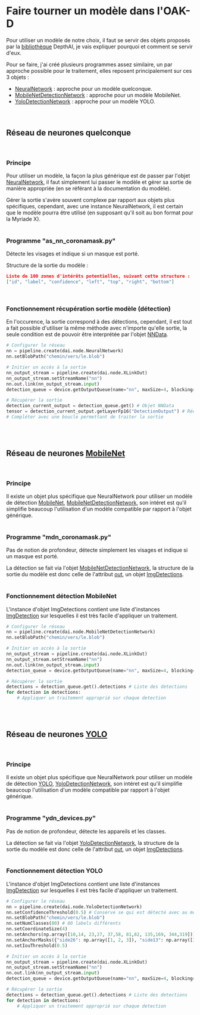 # Faire tourner un modèle dans l'OAK-D

Pour utiliser un modèle de notre choix, il faut se servir des objets proposés par la [bibliothèque](https://docs.luxonis.com/projects/api/en/latest/references/python/) DepthAI, je vais expliquer pourquoi et comment se servir d'eux.

Pour se faire, j'ai créé plusieurs programmes assez similaire, un par approche possible pour le traitement, elles reposent principalement sur ces 3 objets :
- [NeuralNetwork](https://docs.luxonis.com/projects/api/en/latest/references/python/#depthai.NeuralNetwork) : approche pour un modèle quelconque.
- [MobileNetDetectionNetwork](https://docs.luxonis.com/projects/api/en/latest/references/python/#depthai.MobileNetDetectionNetwork) : approche pour un modèle MobileNet.
- [YoloDetectionNetwork](https://docs.luxonis.com/projects/api/en/latest/references/python/#depthai.YoloDetectionNetwork) : approche pour un modèle YOLO.
<br><br><br>



## Réseau de neurones quelconque
<br>

### Principe
Pour utiliser un modèle, la façon la plus générique est de passer par l'objet [NeuralNetwork](https://docs.luxonis.com/projects/api/en/latest/references/python/#depthai.NeuralNetwork), il faut simplement lui passer le modèle et gérer sa sortie de manière appropriée (en se référant à la documentation du modèle).

Gérer la sortie s'avère souvent complexe par rapport aux objets plus spécifiques, cependant, avec une instance NeuralNetwork, il est certain que le modèle pourra être utilisé (en supposant qu'il soit au bon format pour la Myriade X).
<br><br>


### Programme "as_nn_coronamask.py"
Détecte les visages et indique si un masque est porté.

Structure de la sortie du modèle :
```json
Liste de 100 zones d'intérêts potentielles, suivant cette structure :
["id", "label", "confidence", "left", "top", "right", "bottom"]
```
<br>


### Fonctionnement récupération sortie modèle (détection)
En l'occurence, la sortie correspond à des détections, cependant, il est tout a fait possible d'utiliser la même méthode avec n'importe qu'elle sortie, la seule condition est de pouvoir être interprétée par l'objet [NNData](https://docs.luxonis.com/projects/api/en/latest/references/python/#depthai.NNData).

```py
# Configurer le réseau
nn = pipeline.create(dai.node.NeuralNetwork)
nn.setBlobPath("chemin/vers/le.blob")

# Initier un accès à la sortie
nn_output_stream = pipeline.create(dai.node.XLinkOut)
nn_output_stream.setStreamName("nn")
nn.out.link(nn_output_stream.input)
detection_queue = device.getOutputQueue(name="nn", maxSize=4, blocking=False)

# Récupérer la sortie
detection_current_output = detection_queue.get() # Objet NNData
tensor = detection_current_output.getLayerFp16("DetectionOutput") # Récupère la couche "DetectionOutput"
# Compléter avec une boucle permettant de traiter la sortie
```
<br><br>



## Réseau de neurones [MobileNet](https://docs.openvinotoolkit.org/latest/omz_models_model_mobilenet_ssd.html)
<br>

### Principe
Il existe un objet plus spécifique que NeuralNetwork pour utiliser un modèle de détection [MobileNet](https://docs.openvinotoolkit.org/latest/omz_models_model_mobilenet_ssd.html), [MobileNetDetectionNetwork](https://docs.luxonis.com/projects/api/en/latest/references/python/#depthai.MobileNetDetectionNetwork), son intéret est qu'il simplifie beaucoup l'utilisation d'un modèle compatible par rapport à l'objet générique.
<br><br>


### Programme "mdn_coronamask.py"
Pas de notion de profondeur, détecte simplement les visages et indique si un masque est porté.

La détection se fait via l'objet [MobileNetDetectionNetwork](https://docs.luxonis.com/projects/api/en/latest/references/python/#depthai.MobileNetDetectionNetwork), la structure de la sortie du modèle est donc celle de l'attribut [out](https://docs.luxonis.com/projects/api/en/latest/references/python/#depthai.DetectionNetwork.out), un objet [ImgDetections](https://docs.luxonis.com/projects/api/en/latest/references/python/#depthai.ImgDetections).
<br><br>


### Fonctionnement détection MobileNet
L'instance d'objet ImgDetections contient une liste d'instances [ImgDetection](https://docs.luxonis.com/projects/api/en/latest/references/python/#depthai.ImgDetection) sur lesquelles il est très facile d'appliquer un traitement.

```py
# Configurer le réseau
nn = pipeline.create(dai.node.MobileNetDetectionNetwork)
nn.setBlobPath("chemin/vers/le.blob")

# Initier un accès à la sortie
nn_output_stream = pipeline.create(dai.node.XLinkOut)
nn_output_stream.setStreamName("nn")
nn.out.link(nn_output_stream.input)
detection_queue = device.getOutputQueue(name="nn", maxSize=4, blocking=False)

# Récupérer la sortie
detections = detection_queue.get().detections # Liste des detections
for detection in detections:
    # Appliquer un traitement approprié sur chaque detection
```
<br><br>



## Réseau de neurones [YOLO](https://appsilon.com/object-detection-yolo-algorithm/)
<br>

### Principe
Il existe un objet plus spécifique que NeuralNetwork pour utiliser un modèle de détection [YOLO](https://appsilon.com/object-detection-yolo-algorithm/), [YoloDetectionNetwork](https://docs.luxonis.com/projects/api/en/latest/references/python/#depthai.YoloDetectionNetwork), son intéret est qu'il simplifie beaucoup l'utilisation d'un modèle compatible par rapport à l'objet générique.
<br><br>


### Programme "ydn_devices.py"
Pas de notion de profondeur, détecte les appareils et les classes.

La détection se fait via l'objet [YoloDetectionNetwork](https://docs.luxonis.com/projects/api/en/latest/references/python/#depthai.YoloDetectionNetwork), la structure de la sortie du modèle est donc celle de l'attribut [out](https://docs.luxonis.com/projects/api/en/latest/references/python/#depthai.DetectionNetwork.out), un objet [ImgDetections](https://docs.luxonis.com/projects/api/en/latest/references/python/#depthai.ImgDetections).
<br><br>


### Fonctionnement détection YOLO

L'instance d'objet ImgDetections contient une liste d'instances [ImgDetection](https://docs.luxonis.com/projects/api/en/latest/references/python/#depthai.ImgDetection) sur lesquelles il est très facile d'appliquer un traitement.

```py
# Configurer le réseau
nn = pipeline.create(dai.node.YoloDetectionNetwork)
nn.setConfidenceThreshold(0.5) # Conserve se qui est détecté avec au moins 50% d'assurance
nn.setBlobPath("chemin/vers/le.blob")
nn.setNumClasses(80) # 80 labels différents
nn.setCoordinateSize(4)
nn.setAnchors(np.array([10,14, 23,27, 37,58, 81,82, 135,169, 344,319]))
nn.setAnchorMasks({"side26": np.array([1, 2, 3]), "side13": np.array([3, 4, 5])})
nn.setIouThreshold(0.5)

# Initier un accès à la sortie
nn_output_stream = pipeline.create(dai.node.XLinkOut)
nn_output_stream.setStreamName("nn")
nn.out.link(nn_output_stream.input)
detection_queue = device.getOutputQueue(name="nn", maxSize=4, blocking=False)

# Récupérer la sortie
detections = detection_queue.get().detections # Liste des detections
for detection in detections:
    # Appliquer un traitement approprié sur chaque detection
```